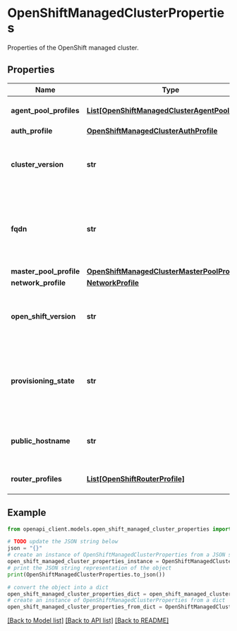 # OpenShiftManagedClusterProperties

Properties of the OpenShift managed cluster.

## Properties

Name | Type | Description | Notes
------------ | ------------- | ------------- | -------------
**agent_pool_profiles** | [**List[OpenShiftManagedClusterAgentPoolProfile]**](OpenShiftManagedClusterAgentPoolProfile.md) | Configuration of OpenShift cluster VMs. | [optional] 
**auth_profile** | [**OpenShiftManagedClusterAuthProfile**](OpenShiftManagedClusterAuthProfile.md) |  | [optional] 
**cluster_version** | **str** | Version of OpenShift specified when creating the cluster. | [optional] [readonly] 
**fqdn** | **str** | Service generated FQDN for OpenShift API server loadbalancer internal hostname. | [optional] [readonly] 
**master_pool_profile** | [**OpenShiftManagedClusterMasterPoolProfile**](OpenShiftManagedClusterMasterPoolProfile.md) |  | [optional] 
**network_profile** | [**NetworkProfile**](NetworkProfile.md) |  | [optional] 
**open_shift_version** | **str** | Version of OpenShift specified when creating the cluster. | 
**provisioning_state** | **str** | The current deployment or provisioning state, which only appears in the response. | [optional] [readonly] 
**public_hostname** | **str** | Service generated FQDN for OpenShift API server. | [optional] [readonly] 
**router_profiles** | [**List[OpenShiftRouterProfile]**](OpenShiftRouterProfile.md) | Configuration for OpenShift router(s). | [optional] 

## Example

```python
from openapi_client.models.open_shift_managed_cluster_properties import OpenShiftManagedClusterProperties

# TODO update the JSON string below
json = "{}"
# create an instance of OpenShiftManagedClusterProperties from a JSON string
open_shift_managed_cluster_properties_instance = OpenShiftManagedClusterProperties.from_json(json)
# print the JSON string representation of the object
print(OpenShiftManagedClusterProperties.to_json())

# convert the object into a dict
open_shift_managed_cluster_properties_dict = open_shift_managed_cluster_properties_instance.to_dict()
# create an instance of OpenShiftManagedClusterProperties from a dict
open_shift_managed_cluster_properties_from_dict = OpenShiftManagedClusterProperties.from_dict(open_shift_managed_cluster_properties_dict)
```
[[Back to Model list]](../README.md#documentation-for-models) [[Back to API list]](../README.md#documentation-for-api-endpoints) [[Back to README]](../README.md)


